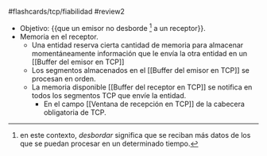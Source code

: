 #flashcards/tcp/fiabilidad 
#review2 

- Objetivo: {{que un emisor no desborde [^1] a un receptor}}.
- Memoria en el receptor.
	- Una entidad reserva cierta cantidad de memoria para almacenar momentáneamente información que le envía la otra entidad en un [[Buffer del emisor en TCP]]
	- Los segmentos almacenados en el [[Buffer del emisor en TCP]] se procesan en orden.
	- La memoria disponible [[Buffer del receptor en TCP]] se notifica en todos los segmentos TCP que envíe la entidad.
		- En el campo [[Ventana de recepción en TCP]] de la cabecera obligatoria de TCP.

[^1]: en este contexto, *desbordar* significa que se reciban más datos de los que se puedan procesar en un determinado tiempo.